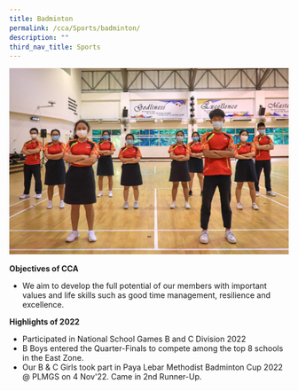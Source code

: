 ```yaml
---
title: Badminton
permalink: /cca/Sports/badminton/
description: ""
third_nav_title: Sports
---
```

![](/images/IMG_0468-1024x683.jpeg)




**Objectives of CCA**

*   We aim to develop the full potential of our members with important values and life skills such as good time management, resilience and excellence.

**Highlights of 2022**

*   Participated in National School Games B and C Division 2022
*   B Boys entered the Quarter-Finals to compete among the top 8 schools in the East Zone.
*   Our B & C Girls took part in Paya Lebar Methodist Badminton Cup 2022 @ PLMGS on 4 Nov'22. Came in 2nd Runner-Up.



